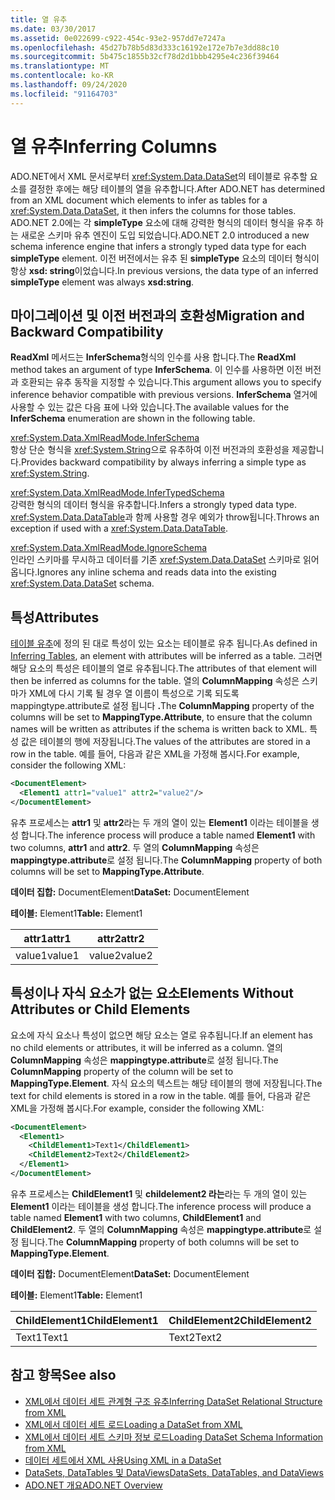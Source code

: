 ```yaml
---
title: 열 유추
ms.date: 03/30/2017
ms.assetid: 0e022699-c922-454c-93e2-957dd7e7247a
ms.openlocfilehash: 45d27b78b5d83d333c16192e172e7b7e3dd88c10
ms.sourcegitcommit: 5b475c1855b32cf78d2d1bbb4295e4c236f39464
ms.translationtype: MT
ms.contentlocale: ko-KR
ms.lasthandoff: 09/24/2020
ms.locfileid: "91164703"
---
```

# <a name="inferring-columns"></a><span data-ttu-id="30466-102">열 유추</span><span class="sxs-lookup"><span data-stu-id="30466-102">Inferring Columns</span></span>

<span data-ttu-id="30466-103">ADO.NET에서 XML 문서로부터 <xref:System.Data.DataSet>의 테이블로 유추할 요소를 결정한 후에는 해당 테이블의 열을 유추합니다.</span><span class="sxs-lookup"><span data-stu-id="30466-103">After ADO.NET has determined from an XML document which elements to infer as tables for a <xref:System.Data.DataSet>, it then infers the columns for those tables.</span></span> <span data-ttu-id="30466-104">ADO.NET 2.0에는 각 **simpleType** 요소에 대해 강력한 형식의 데이터 형식을 유추 하는 새로운 스키마 유추 엔진이 도입 되었습니다.</span><span class="sxs-lookup"><span data-stu-id="30466-104">ADO.NET 2.0 introduced a new schema inference engine that infers a strongly typed data type for each **simpleType** element.</span></span> <span data-ttu-id="30466-105">이전 버전에서는 유추 된 **simpleType** 요소의 데이터 형식이 항상 **xsd: string**이었습니다.</span><span class="sxs-lookup"><span data-stu-id="30466-105">In previous versions, the data type of an inferred **simpleType** element was always **xsd:string**.</span></span>  
  
## <a name="migration-and-backward-compatibility"></a><span data-ttu-id="30466-106">마이그레이션 및 이전 버전과의 호환성</span><span class="sxs-lookup"><span data-stu-id="30466-106">Migration and Backward Compatibility</span></span>  

 <span data-ttu-id="30466-107">**ReadXml** 메서드는 **InferSchema**형식의 인수를 사용 합니다.</span><span class="sxs-lookup"><span data-stu-id="30466-107">The **ReadXml** method takes an argument of type **InferSchema**.</span></span> <span data-ttu-id="30466-108">이 인수를 사용하면 이전 버전과 호환되는 유추 동작을 지정할 수 있습니다.</span><span class="sxs-lookup"><span data-stu-id="30466-108">This argument allows you to specify inference behavior compatible with previous versions.</span></span> <span data-ttu-id="30466-109">**InferSchema** 열거에 사용할 수 있는 값은 다음 표에 나와 있습니다.</span><span class="sxs-lookup"><span data-stu-id="30466-109">The available values for the **InferSchema** enumeration are shown in the following table.</span></span>  
  
 <xref:System.Data.XmlReadMode.InferSchema>  
 <span data-ttu-id="30466-110">항상 단순 형식을 <xref:System.String>으로 유추하여 이전 버전과의 호환성을 제공합니다.</span><span class="sxs-lookup"><span data-stu-id="30466-110">Provides backward compatibility by always inferring a simple type as <xref:System.String>.</span></span>  
  
 <xref:System.Data.XmlReadMode.InferTypedSchema>  
 <span data-ttu-id="30466-111">강력한 형식의 데이터 형식을 유추합니다.</span><span class="sxs-lookup"><span data-stu-id="30466-111">Infers a strongly typed data type.</span></span> <span data-ttu-id="30466-112"><xref:System.Data.DataTable>과 함께 사용할 경우 예외가 throw됩니다.</span><span class="sxs-lookup"><span data-stu-id="30466-112">Throws an exception if used with a <xref:System.Data.DataTable>.</span></span>  
  
 <xref:System.Data.XmlReadMode.IgnoreSchema>  
 <span data-ttu-id="30466-113">인라인 스키마를 무시하고 데이터를 기존 <xref:System.Data.DataSet> 스키마로 읽어옵니다.</span><span class="sxs-lookup"><span data-stu-id="30466-113">Ignores any inline schema and reads data into the existing <xref:System.Data.DataSet> schema.</span></span>  
  
## <a name="attributes"></a><span data-ttu-id="30466-114">특성</span><span class="sxs-lookup"><span data-stu-id="30466-114">Attributes</span></span>  

 <span data-ttu-id="30466-115">[테이블 유추](inferring-tables.md)에 정의 된 대로 특성이 있는 요소는 테이블로 유추 됩니다.</span><span class="sxs-lookup"><span data-stu-id="30466-115">As defined in [Inferring Tables](inferring-tables.md), an element with attributes will be inferred as a table.</span></span> <span data-ttu-id="30466-116">그러면 해당 요소의 특성은 테이블의 열로 유추됩니다.</span><span class="sxs-lookup"><span data-stu-id="30466-116">The attributes of that element will then be inferred as columns for the table.</span></span> <span data-ttu-id="30466-117">열의 **ColumnMapping** 속성은 스키마가 XML에 다시 기록 될 경우 열 이름이 특성으로 기록 되도록 mappingtype.attribute로 설정 됩니다 **.**</span><span class="sxs-lookup"><span data-stu-id="30466-117">The **ColumnMapping** property of the columns will be set to **MappingType.Attribute**, to ensure that the column names will be written as attributes if the schema is written back to XML.</span></span> <span data-ttu-id="30466-118">특성 값은 테이블의 행에 저장됩니다.</span><span class="sxs-lookup"><span data-stu-id="30466-118">The values of the attributes are stored in a row in the table.</span></span> <span data-ttu-id="30466-119">예를 들어, 다음과 같은 XML을 가정해 봅시다.</span><span class="sxs-lookup"><span data-stu-id="30466-119">For example, consider the following XML:</span></span>  
  
```xml  
<DocumentElement>  
  <Element1 attr1="value1" attr2="value2"/>  
</DocumentElement>  
```  
  
 <span data-ttu-id="30466-120">유추 프로세스는 **attr1** 및 **attr2**라는 두 개의 열이 있는 **Element1** 이라는 테이블을 생성 합니다.</span><span class="sxs-lookup"><span data-stu-id="30466-120">The inference process will produce a table named **Element1** with two columns, **attr1** and **attr2**.</span></span> <span data-ttu-id="30466-121">두 열의 **ColumnMapping** 속성은 **mappingtype.attribute**로 설정 됩니다.</span><span class="sxs-lookup"><span data-stu-id="30466-121">The **ColumnMapping** property of both columns will be set to **MappingType.Attribute**.</span></span>  
  
 <span data-ttu-id="30466-122">**데이터 집합:** DocumentElement</span><span class="sxs-lookup"><span data-stu-id="30466-122">**DataSet:** DocumentElement</span></span>  
  
 <span data-ttu-id="30466-123">**테이블:** Element1</span><span class="sxs-lookup"><span data-stu-id="30466-123">**Table:** Element1</span></span>  
  
|<span data-ttu-id="30466-124">attr1</span><span class="sxs-lookup"><span data-stu-id="30466-124">attr1</span></span>|<span data-ttu-id="30466-125">attr2</span><span class="sxs-lookup"><span data-stu-id="30466-125">attr2</span></span>|  
|-----------|-----------|  
|<span data-ttu-id="30466-126">value1</span><span class="sxs-lookup"><span data-stu-id="30466-126">value1</span></span>|<span data-ttu-id="30466-127">value2</span><span class="sxs-lookup"><span data-stu-id="30466-127">value2</span></span>|  
  
## <a name="elements-without-attributes-or-child-elements"></a><span data-ttu-id="30466-128">특성이나 자식 요소가 없는 요소</span><span class="sxs-lookup"><span data-stu-id="30466-128">Elements Without Attributes or Child Elements</span></span>  

 <span data-ttu-id="30466-129">요소에 자식 요소나 특성이 없으면 해당 요소는 열로 유추됩니다.</span><span class="sxs-lookup"><span data-stu-id="30466-129">If an element has no child elements or attributes, it will be inferred as a column.</span></span> <span data-ttu-id="30466-130">열의 **ColumnMapping** 속성은 **mappingtype.attribute**로 설정 됩니다.</span><span class="sxs-lookup"><span data-stu-id="30466-130">The **ColumnMapping** property of the column will be set to **MappingType.Element**.</span></span> <span data-ttu-id="30466-131">자식 요소의 텍스트는 해당 테이블의 행에 저장됩니다.</span><span class="sxs-lookup"><span data-stu-id="30466-131">The text for child elements is stored in a row in the table.</span></span> <span data-ttu-id="30466-132">예를 들어, 다음과 같은 XML을 가정해 봅시다.</span><span class="sxs-lookup"><span data-stu-id="30466-132">For example, consider the following XML:</span></span>  
  
```xml  
<DocumentElement>  
  <Element1>  
    <ChildElement1>Text1</ChildElement1>  
    <ChildElement2>Text2</ChildElement2>  
  </Element1>  
</DocumentElement>  
```  
  
 <span data-ttu-id="30466-133">유추 프로세스는 **ChildElement1** 및 **childelement2 라는**라는 두 개의 열이 있는 **Element1** 이라는 테이블을 생성 합니다.</span><span class="sxs-lookup"><span data-stu-id="30466-133">The inference process will produce a table named **Element1** with two columns, **ChildElement1** and **ChildElement2**.</span></span> <span data-ttu-id="30466-134">두 열의 **ColumnMapping** 속성은 **mappingtype.attribute**로 설정 됩니다.</span><span class="sxs-lookup"><span data-stu-id="30466-134">The **ColumnMapping** property of both columns will be set to **MappingType.Element**.</span></span>  
  
 <span data-ttu-id="30466-135">**데이터 집합:** DocumentElement</span><span class="sxs-lookup"><span data-stu-id="30466-135">**DataSet:** DocumentElement</span></span>  
  
 <span data-ttu-id="30466-136">**테이블:** Element1</span><span class="sxs-lookup"><span data-stu-id="30466-136">**Table:** Element1</span></span>  
  
|<span data-ttu-id="30466-137">ChildElement1</span><span class="sxs-lookup"><span data-stu-id="30466-137">ChildElement1</span></span>|<span data-ttu-id="30466-138">ChildElement2</span><span class="sxs-lookup"><span data-stu-id="30466-138">ChildElement2</span></span>|  
|-------------------|-------------------|  
|<span data-ttu-id="30466-139">Text1</span><span class="sxs-lookup"><span data-stu-id="30466-139">Text1</span></span>|<span data-ttu-id="30466-140">Text2</span><span class="sxs-lookup"><span data-stu-id="30466-140">Text2</span></span>|  
  
## <a name="see-also"></a><span data-ttu-id="30466-141">참고 항목</span><span class="sxs-lookup"><span data-stu-id="30466-141">See also</span></span>

- [<span data-ttu-id="30466-142">XML에서 데이터 세트 관계형 구조 유추</span><span class="sxs-lookup"><span data-stu-id="30466-142">Inferring DataSet Relational Structure from XML</span></span>](inferring-dataset-relational-structure-from-xml.md)
- [<span data-ttu-id="30466-143">XML에서 데이터 세트 로드</span><span class="sxs-lookup"><span data-stu-id="30466-143">Loading a DataSet from XML</span></span>](loading-a-dataset-from-xml.md)
- [<span data-ttu-id="30466-144">XML에서 데이터 세트 스키마 정보 로드</span><span class="sxs-lookup"><span data-stu-id="30466-144">Loading DataSet Schema Information from XML</span></span>](loading-dataset-schema-information-from-xml.md)
- [<span data-ttu-id="30466-145">데이터 세트에서 XML 사용</span><span class="sxs-lookup"><span data-stu-id="30466-145">Using XML in a DataSet</span></span>](using-xml-in-a-dataset.md)
- [<span data-ttu-id="30466-146">DataSets, DataTables 및 DataViews</span><span class="sxs-lookup"><span data-stu-id="30466-146">DataSets, DataTables, and DataViews</span></span>](index.md)
- [<span data-ttu-id="30466-147">ADO.NET 개요</span><span class="sxs-lookup"><span data-stu-id="30466-147">ADO.NET Overview</span></span>](../ado-net-overview.md)

